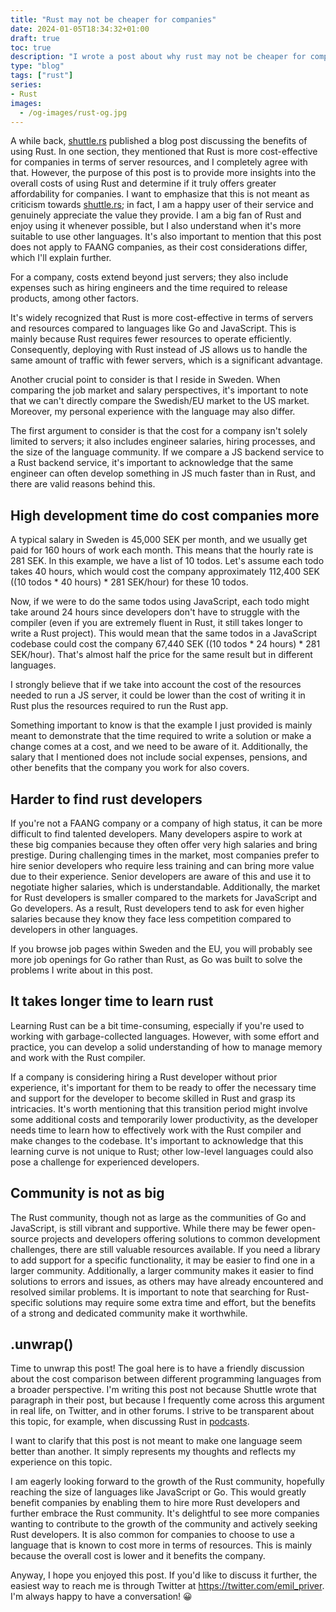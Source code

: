 ```yaml
---
title: "Rust may not be cheaper for companies"
date: 2024-01-05T18:34:32+01:00
draft: true
toc: true
description: "I wrote a post about why rust may not be cheaper for companies" 
type: "blog"
tags: ["rust"]
series:
- Rust
images:
  - /og-images/rust-og.jpg
---
```


A while back, [shuttle.rs](http://shuttle.rs/) published a blog post discussing the benefits of using Rust. In one section, they mentioned that Rust is more cost-effective for companies in terms of server resources, and I completely agree with that. However, the purpose of this post is to provide more insights into the overall costs of using Rust and determine if it truly offers greater affordability for companies. I want to emphasize that this is not meant as criticism towards [shuttle.rs](http://shuttle.rs/); in fact, I am a happy user of their service and genuinely appreciate the value they provide. I am a big fan of Rust and enjoy using it whenever possible, but I also understand when it's more suitable to use other languages. It's also important to mention that this post does not apply to FAANG companies, as their cost considerations differ, which I'll explain further.

For a company, costs extend beyond just servers; they also include expenses such as hiring engineers and the time required to release products, among other factors.

It's widely recognized that Rust is more cost-effective in terms of servers and resources compared to languages like Go and JavaScript. This is mainly because Rust requires fewer resources to operate efficiently. Consequently, deploying with Rust instead of JS allows us to handle the same amount of traffic with fewer servers, which is a significant advantage.

Another crucial point to consider is that I reside in Sweden. When comparing the job market and salary perspectives, it's important to note that we can't directly compare the Swedish/EU market to the US market. Moreover, my personal experience with the language may also differ.

The first argument to consider is that the cost for a company isn't solely limited to servers; it also includes engineer salaries, hiring processes, and the size of the language community. If we compare a JS backend service to a Rust backend service, it's important to acknowledge that the same engineer can often develop something in JS much faster than in Rust, and there are valid reasons behind this.

##  High development time do cost companies more

A typical salary in Sweden is 45,000 SEK per month, and we usually get paid for 160 hours of work each month. This means that the hourly rate is 281 SEK. In this example, we have a list of 10 todos. Let's assume each todo takes 40 hours, which would cost the company approximately 112,400 SEK ((10 todos * 40 hours) * 281 SEK/hour) for these 10 todos.

Now, if we were to do the same todos using JavaScript, each todo might take around 24 hours since developers don't have to struggle with the compiler (even if you are extremely fluent in Rust, it still takes longer to write a Rust project). This would mean that the same todos in a JavaScript codebase could cost the company 67,440 SEK ((10 todos * 24 hours) * 281 SEK/hour). That's almost half the price for the same result but in different languages.

I strongly believe that if we take into account the cost of the resources needed to run a JS server, it could be lower than the cost of writing it in Rust plus the resources required to run the Rust app.

Something important to know is that the example I just provided is mainly meant to demonstrate that the time required to write a solution or make a change comes at a cost, and we need to be aware of it. Additionally, the salary that I mentioned does not include social expenses, pensions, and other benefits that the company you work for also covers.

## Harder to find rust developers

If you're not a FAANG company or a company of high status, it can be more difficult to find talented developers. Many developers aspire to work at these big companies because they often offer very high salaries and bring prestige. During challenging times in the market, most companies prefer to hire senior developers who require less training and can bring more value due to their experience. Senior developers are aware of this and use it to negotiate higher salaries, which is understandable. Additionally, the market for Rust developers is smaller compared to the markets for JavaScript and Go developers. As a result, Rust developers tend to ask for even higher salaries because they know they face less competition compared to developers in other languages.

If you browse job pages within Sweden and the EU, you will probably see more job openings for Go rather than Rust, as Go was built to solve the problems I write about in this post.

## It takes longer time to learn rust

Learning Rust can be a bit time-consuming, especially if you're used to working with garbage-collected languages. However, with some effort and practice, you can develop a solid understanding of how to manage memory and work with the Rust compiler.

If a company is considering hiring a Rust developer without prior experience, it's important for them to be ready to offer the necessary time and support for the developer to become skilled in Rust and grasp its intricacies. It's worth mentioning that this transition period might involve some additional costs and temporarily lower productivity, as the developer needs time to learn how to effectively work with the Rust compiler and make changes to the codebase. It's important to acknowledge that this learning curve is not unique to Rust; other low-level languages could also pose a challenge for experienced developers.

## Community is not as big

The Rust community, though not as large as the communities of Go and JavaScript, is still vibrant and supportive. While there may be fewer open-source projects and developers offering solutions to common development challenges, there are still valuable resources available. If you need a library to add support for a specific functionality, it may be easier to find one in a larger community. Additionally, a larger community makes it easier to find solutions to errors and issues, as others may have already encountered and resolved similar problems. It is important to note that searching for Rust-specific solutions may require some extra time and effort, but the benefits of a strong and dedicated community make it worthwhile.

## .unwrap()

Time to unwrap this post! The goal here is to have a friendly discussion about the cost comparison between different programming languages from a broader perspective. I'm writing this post not because Shuttle wrote that paragraph in their post, but because I frequently come across this argument in real life, on Twitter, and in other forums. I strive to be transparent about this topic, for example, when discussing Rust in [podcasts](https://kodsnack.se/563/).

I want to clarify that this post is not meant to make one language seem better than another. It simply represents my thoughts and reflects my experience on this topic.

I am eagerly looking forward to the growth of the Rust community, hopefully reaching the size of languages like JavaScript or Go. This would greatly benefit companies by enabling them to hire more Rust developers and further embrace the Rust community. It's delightful to see more companies wanting to contribute to the growth of the community and actively seeking Rust developers.
It is also common for companies to choose to use a language that is known to cost more in terms of resources. This is mainly because the overall cost is lower and it benefits the company.

Anyway, I hope you enjoyed this post. If you'd like to discuss it further, the easiest way to reach me is through Twitter at https://twitter.com/emil_priver. I'm always happy to have a conversation! 😀
